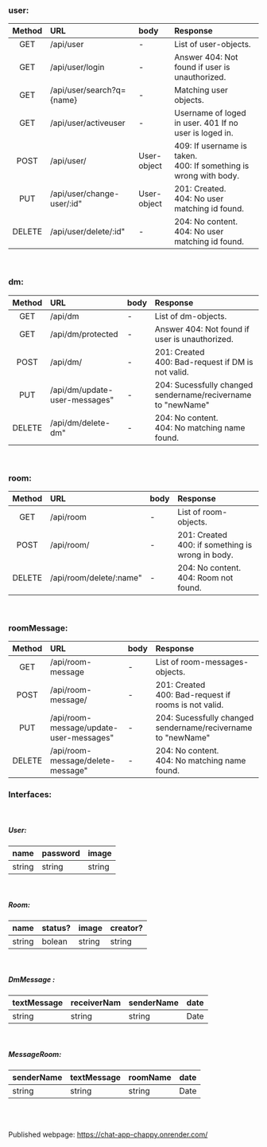 ### user:

| Method | URL                        | body        | Response                                                             |
| :----: | :------------------------- | :---------- | :------------------------------------------------------------------- |
|  GET   | /api/user                  | -           | List of user-objects.                                                |
|  GET   | /api/user/login            | -           | Answer 404: Not found if user is unauthorized.                       |
|  GET   | /api/user/search?q={name}  | -           | Matching user objects.                                               |
|  GET   | /api/user/activeuser       | -           | Username of loged in user. 401 If no user is loged in.               |
|  POST  | /api/user/                 | User-object | 409: If username is taken. <br>400: If something is wrong with body. |
|  PUT   | /api/user/change-user/:id" | User-object | 201: Created. <br> 404: No user matching id found.                   |
| DELETE | /api/user/delete/:id"      | -           | 204: No content. <br> 404: No user matching id found.                |

<br>

### dm:

| Method | URL                           | body | Response                                                     |
| :----: | :---------------------------- | :--- | :----------------------------------------------------------- |
|  GET   | /api/dm                       | -    | List of dm-objects.                                          |
|  GET   | /api/dm/protected             | -    | Answer 404: Not found if user is unauthorized.               |
|  POST  | /api/dm/                      | -    | 201: Created <br>400: Bad-request if DM is not valid.        |
|  PUT   | /api/dm/update-user-messages" | -    | 204: Sucessfully changed sendername/recivername to "newName" |
| DELETE | /api/dm/delete-dm"            | -    | 204: No content. <br> 404: No matching name found.           |

<br>

### room:

| Method | URL                     | body | Response                                             |
| :----: | :---------------------- | :--- | :--------------------------------------------------- |
|  GET   | /api/room               | -    | List of room-objects.                                |
|  POST  | /api/room/              | -    | 201: Created <br>400: if something is wrong in body. |
| DELETE | /api/room/delete/:name" | -    | 204: No content. <br> 404: Room not found.           |

<br>

### roomMessage:

| Method | URL                                     | body | Response                                                     |
| :----: | :-------------------------------------- | :--- | :----------------------------------------------------------- |
|  GET   | /api/room-message                       | -    | List of room-messages-objects.                               |
|  POST  | /api/room-message/                      | -    | 201: Created <br>400: Bad-request if rooms is not valid.     |
|  PUT   | /api/room-message/update-user-messages" | -    | 204: Sucessfully changed sendername/recivername to "newName" |
| DELETE | /api/room-message/delete-message"       | -    | 204: No content. <br> 404: No matching name found.           |

### Interfaces:

<br>

##### User:

| name   | password | image  |
| :----- | :------- | :----- |
| string | string   | string |

<br>

##### Room:

| name   | status? | image  | creator? |
| :----- | :------ | :----- | -------- |
| string | bolean  | string | string   |

<br>

##### DmMessage :

| textMessage | receiverNam | senderName | date |
| :---------- | :---------- | :--------- | ---- |
| string      | string      | string     | Date |

<br>

##### MessageRoom:

| senderName | textMessage | roomName | date |
| :--------- | :---------- | :------- | ---- |
| string     | string      | string   | Date |

<br>
<br>

Published webpage: https://chat-app-chappy.onrender.com/
